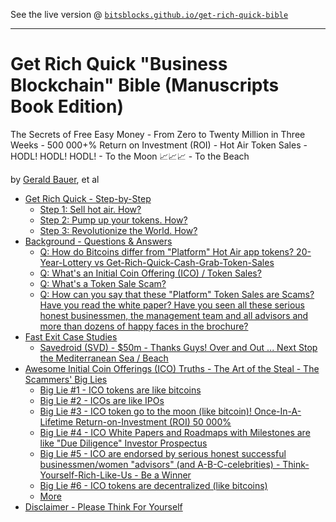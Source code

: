 
See the live version @ [`bitsblocks.github.io/get-rich-quick-bible`](http://bitsblocks.github.io/get-rich-quick-bible)

---


# Get Rich Quick "Business Blockchain" Bible (Manuscripts Book Edition)

The Secrets of Free Easy Money -
From Zero to Twenty Million in Three Weeks - 500 000+% Return on Investment (ROI) -
Hot Air Token Sales - HODL! HODL! HODL! - To the Moon :chart_with_upwards_trend::chart_with_upwards_trend::chart_with_upwards_trend: -
To the Beach

by [Gerald Bauer](https://github.com/geraldb), et al


- [Get Rich Quick - Step-by-Step](manuscript/README.md)
  - [Step 1: Sell hot air. How?](manuscript/README.md#step-1-sell-hot-air-how)
  - [Step 2: Pump up your tokens. How?](manuscript/README.md#step-2-pump-up-your-tokens-how)
  - [Step 3: Revolutionize the World. How?](manuscript/README.md#step-3-revolutionize-the-world--how)
- [Background - Questions & Answers](manuscript/questions.md)
  - [Q: How do Bitcoins differ from "Platform" Hot Air app tokens? 20-Year-Lottery vs Get-Rich-Quick-Cash-Grab-Token-Sales](manuscript/questions.md#q-how-do-bitcoins-differ-from-platform-hot-air-app-tokens-20-year-lottery-vs-get-rich-quick-cash-grab-token-sales)
  - [Q: What's an Initial Coin Offering (ICO) / Token Sales?](manuscript/questions.md#q-whats-an-initial-coin-offering-ico--token-sales)
  - [Q: What's a Token Sale Scam?](manuscript/questions.md#q-whats-a-token-sale-scam)
  - [Q: How can you say that these "Platform" Token Sales are Scams? Have you read the white paper? Have you seen all these serious honest businessmen, the management team and all advisors and more than dozens of happy faces in the brochure?](manuscript/questions.md#q-how-can-you-say-that-these-platform-token-sales-are-scams-have-you-read-the-white-paper-have-you-seen-all-these-serious-honest-businessmen-the-management-team-and-all-advisors-and-more-than-dozens-of-happy-faces-in-the-brochure)
- [Fast Exit Case Studies](manuscript/fast-exit.md)
  - [Savedroid (SVD) - $50m - Thanks Guys! Over and Out ... Next Stop the Mediterranean Sea / Beach](manuscript/fast-exit.md#savedroid-svd---50m---thanks-guys-over-and-out--next-stop-the-mediterranean-sea--beach)
- [Awesome Initial Coin Offerings (ICO) Truths - The Art of the Steal - The Scammers' Big Lies](manuscript/awesome-ico-truths.md)
  - [Big Lie #1 - ICO tokens are like bitcoins](manuscript/awesome-ico-truths.md#big-lie-1---ico-tokens-are-like-bitcoins)
  - [Big Lie #2 - ICOs are like IPOs](manuscript/awesome-ico-truths.md#big-lie-2---icos-are-like-ipos)
  - [Big Lie #3 - ICO token go to the moon (like bitcoin)! Once-In-A-Lifetime Return-on-Investment (ROI) 50 000%](manuscript/awesome-ico-truths.md#big-lie-3---ico-token-go-to-the-moon-like-bitcoin-once-in-a-lifetime-return-on-investment-roi-50-000)
  - [Big Lie #4 - ICO White Papers and Roadmaps with Milestones are like "Due Diligence" Investor Prospectus](manuscript/awesome-ico-truths.md#big-lie-4---ico-white-papers-and-roadmaps-with-milestones-are-like-due-diligence-investor-prospectus)
  - [Big Lie #5 - ICO are endorsed by serious honest successful businessmen/women "advisors" (and A-B-C-celebrities) - Think-Yourself-Rich-Like-Us - Be a Winner](manuscript/awesome-ico-truths.md#big-lie-5---ico-are-endorsed-by-serious-honest-successful-businessmenwomen-advisors-and-a-b-c-celebrities---think-yourself-rich-like-us---be-a-winner)
  - [Big Lie #6 - ICO tokens are decentralized (like bitcoins)](manuscript/awesome-ico-truths.md)
  - [More](manuscript/awesome-ico-truths.md#big-lie-6---ico-tokens-are-decentralized-like-bitcoins)
- [Disclaimer - Please Think For Yourself](manuscript/disclaimer.md)
